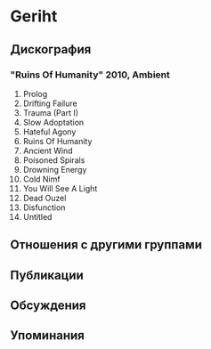# Geriht



## Дискография

### "Ruins Of Humanity" 2010, Ambient

1. Prolog
2. Drifting Failure
3. Trauma (Part I)
4. Slow Adoptation
5. Hateful Agony
6. Ruins Of Humanity
7. Ancient Wind
8. Poisoned Spirals
9. Drowning Energy
10. Cold Nimf
11. You Will See A Light
12. Dead Ouzel
13. Disfunction
14. Untitled


## Отношения с другими группами


## Публикации


## Обсуждения


## Упоминания

